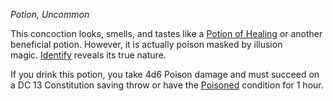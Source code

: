 _Potion, Uncommon_

This concoction looks, smells, and tastes like a [Potion of Healing](https://www.dndbeyond.com/magic-items/8960641-potion-of-healing) or another beneficial potion. However, it is actually poison masked by illusion magic. [Identify](https://www.dndbeyond.com/spells/2619180-identify) reveals its true nature.

If you drink this potion, you take 4d6 Poison damage and must succeed on a DC 13 Constitution saving throw or have the [Poisoned](https://www.dndbeyond.com/sources/dnd/free-rules/rules-glossary#PoisonedCondition) condition for 1 hour.